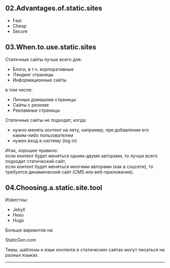 ## 02.Advantages.of.static.sites

- Fast
- Cheap
- Secure

## 03.When.to.use.static.sites

Статичные сайты лучше всего для:  

- Блоги, в т.ч. корпоративные
- Лэндинг страницы
- Информационные сайты  

в том числе:  
- Личные домашние страницы
- Сайты с резюме
- Рекламные страницы

Статичные сайты не подходят, когда:  
- нужно менять контент на лету, например, при добавлении его каким-либо пользователем
- нужен вход в систему (log in)

Итак, хорошее правило:  
если контент будет меняться одним-двумя авторами, то лучше всего подходит статический сайт,  
если контент будет меняться многими авторами (как в соцсети), то требуется динамический сайт (CMS или веб-приложение).  

## 04.Choosing.a.static.site.tool

Известны:  
- Jekyll
- Hexo
- Hugo

Больше вариантов на:  

StaticGen.com

Темы, шаблоны и язык контента в статических сайтах могут писаться на разных языках.

---

